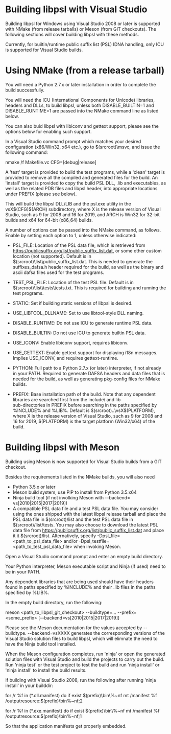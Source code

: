Building libpsl with Visual Studio
==================================

Building libpsl for Windows using Visual Studio 2008 or later is
supported with NMake (from release tarballs) or Meson (from GIT
checkouts).  The following sections will cover building libpsl with
these methods.

Currently, for builtin/runtime public suffix list (PSL) IDNA handling,
only ICU is supported for Visual Studio builds.

Using NMake (from a release tarball)
===========
You will need a Python 2.7.x or later installation in order to
complete the build successfully.

You will need the ICU (International Components for Unicode)
libraries, headers and DLLs, to build libpsl, unless both
DISABLE_BUILTIN=1 and DISABLE_RUNTIME=1 are passed into the NMake
command line as listed below.

You can also buid libpsl with libiconv and gettext support, please
see the options below for enabling such support.

In a Visual Studio command prompt which matches your desired
configuration (x86/Win32, x64 etc.),
go to $(srcroot)\msvc, and issue the following command:

nmake /f Makefile.vc CFG=[debug|release]

A 'test' target is provided to build the test programs, while a
'clean' target is provided to remove all the compiled and generated
files for the build.  An 'install' target is provided to copy the
build PSL DLL, .lib and executables, as well as the related PDB files
and libpsl header, into appropriate locations under PREFIX (please see
below).

This will build the libpsl DLL/LIB and the psl.exe utility in the
vsX\$(CFG)\$(ARCH) subdirectory, where X is the release version
of Visual Studio, such as 9 for 2008 and 16 for 2019, and ARCH is 
Win32 for 32-bit builds and x64 for 64-bit (x86_64) builds.

A number of options can be passed into the NMake command, as follows.
Enable by setting each option to 1, unless otherwise indicated:

*  PSL_FILE: Location of the PSL data file, which is retrieved from
             https://publicsuffix.org/list/public_suffix_list.dat,
             or some other custom location (not supported).  Default
             is in $(srcroot)\list\public_suffix_list.dat.  This is
             needed to generate the suffixes_dafsa.h header required
             for the build, as well as the binary and ascii dafsa
             files used for the test programs.

*  TEST_PSL_FILE: Location of the test PSL file.  Default is in
                  $(srcroot)\list\tests\tests.txt.  This is
                  required for building and running the test
                  programs.

*  STATIC: Set if building static versions of libpsl is desired.

*  USE_LIBTOOL_DLLNAME: Set to use libtool-style DLL naming.

*  DISABLE_RUNTIME: Do not use ICU to generate runtime PSL data.

*  DISABLE_BUILTIN: Do not use ICU to generate builtin PSL data.

*  USE_ICONV: Enable libiconv support, requires libiconv.

*  USE_GETTEXT: Enable gettext support for displaying i18n messages.
                Implies USE_ICONV, and requires gettext-runtime.

*  PYTHON: Full path to a Python 2.7.x (or later) interpreter, if not
           already in your PATH.
           Required to generate DAFSA headers and data files that is
           needed for the build, as well as generating pkg-config
           files for NMake builds.

*  PREFIX: Base installation path of the build.  Note that any dependent
           libraries are searched first from the include\ and lib\
           sub-directories in PREFIX before searching in the paths
           specified by %INCLUDE% and %LIB%.  Default is
           $(srcroot)\..\vsX\$(PLATFORM), where X is the release version
           of Visual Studio, such as 9 for 2008 and 16 for 2019,
           $(PLATFORM) is the target platform (Win32/x64) of the build.

Building libpsl with Meson
==========================
Building using Meson is now supported for Visual Studio builds from a
GIT checkout.

Besides the requirements listed in the NMake builds, you will also need

*  Python 3.5.x or later
*  Meson build system, use PIP to install from Python 3.5.x64
*  Ninja build tool (if not involking Meson with --backend=
   vs[2010|2015|2017|2019])
*  A compatible PSL data file and a test PSL data file.  You may
   consider using the ones shipped with the latest libpsl release
   tarball and place the PSL data file in $(srcroot)/list and the
   test PSL data file in $(srcroot)/list/tests.  You may also choose
   to download the latest PSL data file from
   https://publicsuffix.org/list/public_suffix_list.dat and place it
   it $(srcroot)/list.  Alternatively, specify
   -Dpsl_file=<path_to_psl_data_file> and/or
   -Dpsl_testfile=<path_to_test_psl_data_file> when invoking Meson.

Open a Visual Studio command prompt and enter an empty build directory.

Your Python interpreter, Meson executable script and Ninja (if used)
need to be in your PATH.

Any dependent libraries that are being used should have their headers
found in paths specified by %INCLUDE% and their .lib files in the
paths specified by %LIB%.

In the empty build directory, run the following:

meson <path_to_libpsl_git_checkout> --buildtype=... --prefix=<some_prefix> [--backend=vs[2010|2015|2017|2019]]

Please see the Meson documentation for the values accepted by
--buildtype.  --backend=vsXXXX generates the corresponding versions
of the Visual Studio solution files to build libpsl, which
will elimnate the need to have the Ninja build tool installed.

When the Meson configuration completes, run 'ninja' or open the
generated solution files with Visual Studio and build the projects
to carry out the build.  Run 'ninja test' or the test project to
test the build and run 'ninja install' or 'ninja install' to
install the build results.

If building with Visual Studio 2008, run the following after running
'ninja install' in your builddir:

for /r %f in (*.dll.manifest) do if exist $(prefix)\bin\%~nf mt /manifest %f /outputresource:$(prefix)\bin\%~nf;2

for /r %f in (*.exe.manifest) do if exist $(prefix)\bin\%~nf mt /manifest %f /outputresource:$(prefix)\bin\%~nf;1

So that the application manifests get properly embedded.